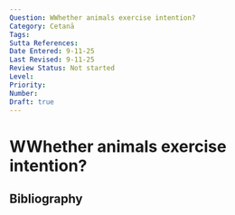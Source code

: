 ```yaml
---
Question: WWhether animals exercise intention?
Category: Cetanā
Tags: 
Sutta References: 
Date Entered: 9-11-25
Last Revised: 9-11-25
Review Status: Not started
Level: 
Priority: 
Number: 
Draft: true
---
```


# WWhether animals exercise intention?

## Bibliography

<!-- 

Notes:



-->